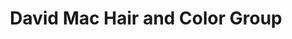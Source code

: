 ---
title: "David Mac Hair and Color Group"
url: /fairfield/david-mac-hair-and-color-group/
shop: hairdresser
---